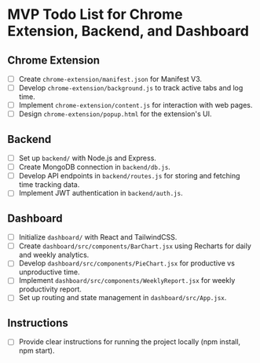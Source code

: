 # MVP Todo List for Chrome Extension, Backend, and Dashboard

## Chrome Extension
- [ ] Create `chrome-extension/manifest.json` for Manifest V3.
- [ ] Develop `chrome-extension/background.js` to track active tabs and log time.
- [ ] Implement `chrome-extension/content.js` for interaction with web pages.
- [ ] Design `chrome-extension/popup.html` for the extension's UI.

## Backend
- [ ] Set up `backend/` with Node.js and Express.
- [ ] Create MongoDB connection in `backend/db.js`.
- [ ] Develop API endpoints in `backend/routes.js` for storing and fetching time tracking data.
- [ ] Implement JWT authentication in `backend/auth.js`.

## Dashboard
- [ ] Initialize `dashboard/` with React and TailwindCSS.
- [ ] Create `dashboard/src/components/BarChart.jsx` using Recharts for daily and weekly analytics.
- [ ] Develop `dashboard/src/components/PieChart.jsx` for productive vs unproductive time.
- [ ] Implement `dashboard/src/components/WeeklyReport.jsx` for weekly productivity report.
- [ ] Set up routing and state management in `dashboard/src/App.jsx`.

## Instructions
- [ ] Provide clear instructions for running the project locally (npm install, npm start).